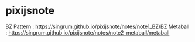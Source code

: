 # pixijsnote  
BZ Pattern : https://singrum.github.io/pixijsnote/notes/note1_BZ/BZ
Metaball : https://singrum.github.io/pixijsnote/notes/note2_metaball/metaball